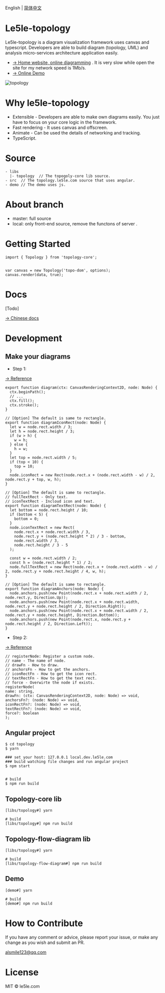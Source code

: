 English | [简体中文](./README.CN.md)

# Le5le-topology

Le5le-topology is a diagram visualization framework uses canvas and typescript. Developers are able to build diagram (topology, UML) and analysis micro-services architecture application easily.

- [→ Home website, online diagramming](http://topology.le5le.com) . It is very slow while open the site for my network speed is 1Mb/s.
- [→ Online Demo](https://le5le-com.github.io/topology/)

![topology](https://img2018.cnblogs.com/blog/328506/201909/328506-20190904144733715-530893726.png)

# Why le5le-topology

- Extensible - Developers are able to make own diagrams easily. You just have to focus on your core logic in the framework.
- Fast rendering - It uses canvas and offscreen.
- Animate - Can be used the details of networking and tracking.
- TypeScript.

# Source

```
- libs
  |- topology  // The topogoly-core lib source.
- src  // The topology.le5le.com source that uses angular.
- demo // The demo uses js.
```

# About branch

- master: full source
- local: only front-end source, remove the functons of server .

# Getting Started

```
import { Topology } from 'topology-core';


var canvas = new Topology('topo-dom', options);
canvas.render(data, true);

```

# Docs

[Todo]

[→ Chinese docs](https://www.yuque.com/alsmile/topology/about)

# Development

## Make your diagrams

- Step 1:

[→ Reference](https://github.com/le5le-com/topology/tree/master/libs/topology-flow-diagram/display)

```
export function diagram(ctx: CanvasRenderingContext2D, node: Node) {
  ctx.beginPath();
  // ...
  ctx.fill();
  ctx.stroke();
}

// [Option] The default is same to rectangle.
export function diagramIconRect(node: Node) {
  let w = node.rect.width / 3;
  let h = node.rect.height / 3;
  if (w > h) {
    w = h;
  } else {
    h = w;
  }
  let top = node.rect.width / 5;
  if (top < 10) {
    top = 10;
  }
  node.iconRect = new Rect(node.rect.x + (node.rect.width - w) / 2, node.rect.y + top, w, h);
}

// [Option] The default is same to rectangle.
// fullTextRect - Only text.
// iconTextRect - Incloud icon and text.
export function diagramTextRect(node: Node) {
  let bottom = node.rect.height / 10;
  if (bottom < 5) {
    bottom = 0;
  }
  node.iconTextRect = new Rect(
    node.rect.x + node.rect.width / 3,
    node.rect.y + (node.rect.height * 2) / 3 - bottom,
    node.rect.width / 3,
    node.rect.height / 3 - 5
  );

  const w = node.rect.width / 2;
  const h = (node.rect.height * 1) / 2;
  node.fullTextRect = new Rect(node.rect.x + (node.rect.width - w) / 2, node.rect.y + node.rect.height / 4, w, h);
}

// [Option] The default is same to rectangle.
export function diagramAnchors(node: Node) {
  node.anchors.push(new Point(node.rect.x + node.rect.width / 2, node.rect.y, Direction.Up));
  node.anchors.push(new Point(node.rect.x + node.rect.width, node.rect.y + node.rect.height / 2, Direction.Right));
  node.anchors.push(new Point(node.rect.x + node.rect.width / 2, node.rect.y + node.rect.height, Direction.Bottom));
  node.anchors.push(new Point(node.rect.x, node.rect.y + node.rect.height / 2, Direction.Left));
}
```

- Step 2:

[→ Reference](https://github.com/le5le-com/topology/blob/master/demo/index.js)

```
// registerNode: Register a custom node.
// name - The name of node.
// drawFn - How to draw.
// anchorsFn - How to get the anchors.
// iconRectFn - How to get the icon rect.
// textRectFn - How to get the text rect.
// force - Overwirte the node if exists.
registerNode(
name: string,
drawFn: (ctx: CanvasRenderingContext2D, node: Node) => void,
anchorsFn?: (node: Node) => void,
iconRectFn?: (node: Node) => void,
textRectFn?: (node: Node) => void,
force?: boolean
);

```

## Angular project

```
$ cd topology
$ yarn

### set your host: 127.0.0.1 local.dev.le5le.com
### build watching file changes and run angular project
$ npm start


# build
$ npm run build

```

## Topology-core lib

```
[libs/topology#] yarn

# build
[libs/topology#] npm run build

```

## Topology-flow-diagram lib

```
[libs/topology#] yarn

# build
[libs/topology-flow-diagram#] npm run build

```

## Demo

```
[demo#] yarn

# build
[demo#] npm run build

```

# How to Contribute

If you have any comment or advice, please report your issue, or make any change as you wish and submit an PR.

alsmile123@qq.com

# License

MIT © le5le.com
